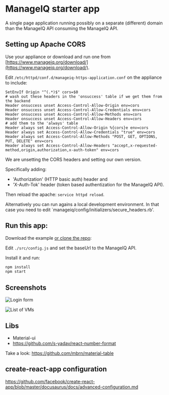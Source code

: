 # ManageIQ starter app

A single page application running possibly on a separate (different) domain than the ManageIQ API consuming the ManageIQ API.

## Setting up Apache CORS

Use your appliance or download and run one from [https://www.manageiq.org/download/](https://www.manageiq.org/download/).

Edit `/etc/httpd/conf.d/manageiq-https-application.conf` on the appliance to include:


```
SetEnvIf Origin "^(.*)$" cors=$0
# wash out these headers in the 'onsuccess' table if we get them from the backend
Header onsuccess unset Access-Control-Allow-Origin env=cors
Header onsuccess unset Access-Control-Allow-Credentials env=cors
Header onsuccess unset Access-Control-Allow-Methods env=cors
Header onsuccess unset Access-Control-Allow-Headers env=cors
# add them to the 'always' table
Header always set Access-Control-Allow-Origin %{cors}e env=cors
Header always set Access-Control-Allow-Credentials "true" env=cors
Header always set Access-Control-Allow-Methods "POST, GET, OPTIONS, PUT, DELETE" env=cors
Header always set Access-Control-Allow-Headers "accept,x-requested-method,origin,authorization,x-auth-token" env=cors

```

We are unsetting the CORS headers and setting our own version.

Specifically adding:
  * 'Authorization' (HTTP basic auth) header and 
  * 'X-Auth-Tok' header (token based authentization for the ManageIQ API).

Then reload the apache: `service httpd reload`.

Alternatively you can run agains a local development environment. In that case you need to edit `manageiq/config/initializers/secure_headers.rb'.

## Run this app:

Download the example [or clone the repo](https://github.com/martinpovolny/miq-starter-app):

Edit `./src/config.js` and set the baseUrl to the ManageIQ API.

Install it and run:

```sh
npm install
npm start
```

## Screenshots

![Login form](doc/starter-login.png)

![List of VMs](doc/starter-vms.png)

## Libs

 * Material-ui
 * https://github.com/s-yadav/react-number-format

Take a look: https://github.com/mbrn/material-table

## create-react-app configuration

https://github.com/facebook/create-react-app/blob/master/docusaurus/docs/advanced-configuration.md
